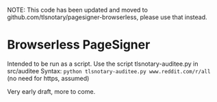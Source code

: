 NOTE: This code has been updated and moved to github.com/tlsnotary/pagesigner-browserless, please use that instead.

# Browserless PageSigner

Intended to be run as a script.
Use the script tlsnotary-auditee.py in src/auditee
Syntax: `python tlsnotary-auditee.py www.reddit.com/r/all ` (no need for https, assumed)

Very early draft, more to come.

